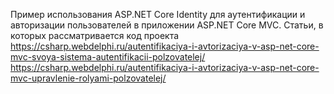 Пример использования ASP.NET Core Identity для аутентификации и авторизации пользователей в приложении ASP.NET Core MVC. 
Статьи, в которых рассматривается код проекта  
https://csharp.webdelphi.ru/autentifikaciya-i-avtorizaciya-v-asp-net-core-mvc-svoya-sistema-autentifikacii-polzovatelej/
https://csharp.webdelphi.ru/autentifikaciya-i-avtorizaciya-v-asp-net-core-mvc-upravlenie-rolyami-polzovatelej/
